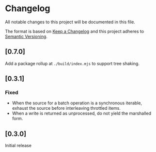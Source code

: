 # Changelog
All notable changes to this project will be documented in this file.

The format is based on [Keep a Changelog](http://keepachangelog.com/en/1.0.0/)
and this project adheres to [Semantic Versioning](http://semver.org/spec/v2.0.0.html).

## [0.7.0]
Add a package rollup at `./build/index.mjs` to support tree shaking.

## [0.3.1]
### Fixed
 - When the source for a batch operation is a synchronous iterable, exhaust the
    source before interleaving throttled items.
 - When a write is returned as unprocessed, do not yield the marshalled form.

## [0.3.0]
Initial release

